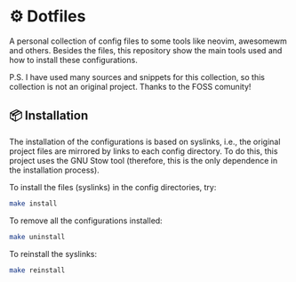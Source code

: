# ⚙️  Dotfiles

A personal collection of config files to some tools like neovim, awesomewm and others.
Besides the files, this repository show the main tools used and how to install
these configurations.

P.S. I have used many sources and snippets for this collection, so this collection
is not an original project. Thanks to the FOSS comunity!

<!-- ## 🕶️ Showcase -->
## 📦 Installation

The installation of the configurations is based on syslinks, i.e.,
the original project files are mirrored by links to each config directory.
To do this, this project uses the GNU Stow tool (therefore, this is the
only dependence in the installation process).

To install the files (syslinks) in the config directories, try:

```bash
make install
```

To remove all the configurations installed:

```bash
make uninstall
```

To reinstall the syslinks:

```bash
make reinstall
```
